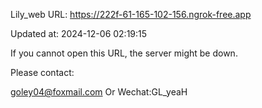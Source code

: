 Lily_web URL: https://222f-61-165-102-156.ngrok-free.app

Updated at: 2024-12-06 02:19:15

If you cannot open this URL, the server might be down.

Please contact: 

goley04@foxmail.com Or Wechat:GL_yeaH